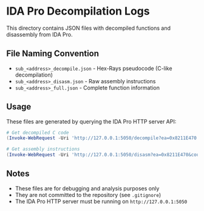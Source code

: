 # IDA Pro Decompilation Logs

This directory contains JSON files with decompiled functions and disassembly from IDA Pro.

## File Naming Convention

- `sub_<address>_decompile.json` - Hex-Rays pseudocode (C-like decompilation)
- `sub_<address>_disasm.json` - Raw assembly instructions
- `sub_<address>_full.json` - Complete function information

## Usage

These files are generated by querying the IDA Pro HTTP server API:

```powershell
# Get decompiled C code
(Invoke-WebRequest -Uri 'http://127.0.0.1:5050/decompile?ea=0x8211E470').Content | Out-File -FilePath 'ida_logs/sub_8211E470_decompile.json'

# Get assembly instructions
(Invoke-WebRequest -Uri 'http://127.0.0.1:5050/disasm?ea=0x8211E470&count=50').Content | Out-File -FilePath 'ida_logs/sub_8211E470_disasm.json'
```

## Notes

- These files are for debugging and analysis purposes only
- They are not committed to the repository (see `.gitignore`)
- The IDA Pro HTTP server must be running on `http://127.0.0.1:5050`

